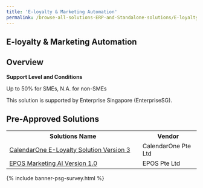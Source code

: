 ```yaml
---
title: 'E-loyalty & Marketing Automation'
permalink: /browse-all-solutions-ERP-and-Standalone-solutions/E-loyalty-Marketing-Automation
---
```


## E-loyalty & Marketing Automation
## Overview

**Support Level and Conditions**

Up to 50% for SMEs, N.A. for non-SMEs

This solution is supported by Enterprise Singapore (EnterpriseSG).

## Pre-Approved Solutions

<table>
<tr>
<th style='width: auto;'><b>Solutions Name</b></th>
<th style='width: 30%;'><b>Vendor</b></th>
</tr>
<tr>
<td><a href='/productivity-solutions-grant/solutionrepo/198800014D-ClndrOn-ELoylty-SLN-v-3-G' target='_blank'>CalendarOne E-Loyalty Solution Version 3</a><br></td>
<td>CalendarOne Pte Ltd</td>
</tr>
<tr>
<td><a href='/productivity-solutions-grant/solutionrepo/201529028W-EPOS-Mrktng-AI-v-10-G' target='_blank'>EPOS Marketing AI Version 1.0</a><br></td>
<td>EPOS Pte Ltd</td>
</tr>
</table>

{% include banner-psg-survey.html %}
